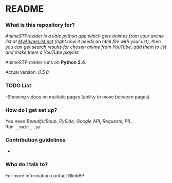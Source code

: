 # README #

### What is this repository for? ###

*AnimeSTProvider is a little python app which gets animes from your anime list at [MyAnimeList.net](http://myanimelist.net) *(right now it needs an html file with your list)*, then you can get search results for chosen anime from YouTube, add them to list and make them a YouTube playlist.*

AnimeSTProvider runs on **Python 3.4**.

Actual version: *0.5.0*

### TODO List ###

-Showing videos on multiple pages (ability to move between pages)

### How do I get set up? ###

You need *BeautifulSoup*, *PySide*, *Google API*, *Requests*, *PIL*.  
Run `__main__.py`.

### Contribution guidelines ###

-

### Who do I talk to? ###

For more information contact BlinkBP.